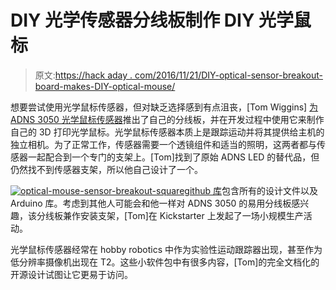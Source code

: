 # DIY 光学传感器分线板制作 DIY 光学鼠标

> 原文:[https://hack aday . com/2016/11/21/DIY-optical-sensor-breakout-board-makes-DIY-optical-mouse/](https://hackaday.com/2016/11/21/diy-optical-sensor-breakout-board-makes-diy-optical-mouse/)

想要尝试使用光学鼠标传感器，但对缺乏选择感到有点沮丧，[Tom Wiggins] [为 ADNS 3050 光学鼠标传感器](https://hackaday.io/project/18344-adns-3050-optical-sensor-mouse)推出了自己的分线板，并在开发过程中使用它来制作自己的 3D 打印光学鼠标。光学鼠标传感器本质上是跟踪运动并将其提供给主机的独立相机。为了正常工作，传感器需要一个透镜组件和适当的照明，这两者都与传感器一起配合到一个专门的支架上。[Tom]找到了原始 ADNS LED 的替代品，但仍然找不到传感器支架，所以他自己设计了一个。

[![optical-mouse-sensor-breakout-square](../Images/9afac9a31d9e9fbd5586053c8c563214.png)](https://hackaday.com/wp-content/uploads/2016/11/optical-mouse-sensor-breakout-square.jpg)[github 库](https://github.com/Tom101222/Adns-3050-Optical-Sensor)包含所有的设计文件以及 Arduino 库。考虑到其他人可能会和他一样对 ADNS 3050 的易用分线板感兴趣，该分线板兼作安装支架，[Tom]在 Kickstarter 上发起了一场小规模生产活动。

光学鼠标传感器经常在 hobby robotics 中作为实验性运动跟踪器出现，甚至作为低分辨率摄像机出现在 T2。这些小软件包中有很多内容，[Tom]的完全文档化的开源设计试图让它更易于访问。
